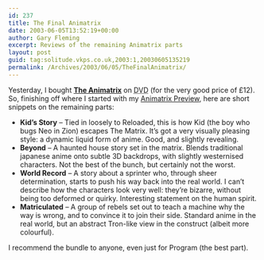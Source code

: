 ```yaml
---
id: 237
title: The Final Animatrix
date: 2003-06-05T13:52:19+00:00
author: Gary Fleming
excerpt: Reviews of the remaining Animatrix parts
layout: post
guid: tag:solitude.vkps.co.uk,2003:1,20030605135219
permalink: /Archives/2003/06/05/TheFinalAnimatrix/
---
```

Yesterday, I bought [**The Animatrix**](http://www.intothematrix.com) on <acronym title="Digital Video Disc">DVD</acronym> (for the very good price of &pound;12). So, finishing off where I started with my [Animatrix Preview](http://solitude.vkps.co.uk/News/Index.php?ArtID=20030517231828), here are short snippets on the remaining parts:

  * **Kid&#8217;s Story** &#8211; Tied in loosely to Reloaded, this is how Kid (the boy who bugs Neo in Zion) escapes The Matrix. It&#8217;s got a very visually pleasing style: a dynamic liquid form of anime. Good, and slightly revealing.
  * **Beyond** &#8211; A haunted house story set in the matrix. Blends traditional japanese anime onto subtle 3D backdrops, with slightly westernised characters. Not the best of the bunch, but certainly not the worst.
  * **World Record** &#8211; A story about a sprinter who, through sheer determination, starts to push his way back into the real world. I can&#8217;t describe how the characters look very well: they&#8217;re bizarre, without being too deformed or quirky. Interesting statement on the human spirit.
  * **Matriculated** &#8211; A group of rebels set out to teach a machine why the way is wrong, and to convince it to join their side. Standard anime in the real world, but an abstract Tron-like view in the construct (albeit more colourful).

I recommend the bundle to anyone, even just for Program (the best part).